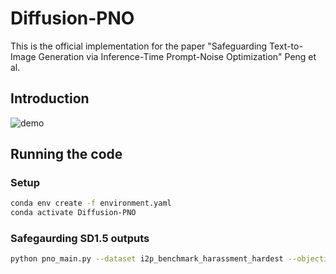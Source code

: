 # Diffusion-PNO
This is the official implementation for the paper "Safeguarding Text-to-Image Generation via Inference-Time Prompt-Noise Optimization" Peng et al.

## Introduction
![demo](images/system_fig3.png)

## Running the code
### Setup
```bash
conda env create -f environment.yaml
conda activate Diffusion-PNO
```

### Safegaurding SD1.5 outputs
```bash
python pno_main.py --dataset i2p_benchmark_harassment_hardest --objective Q16 --output_path ./output_folder
```

